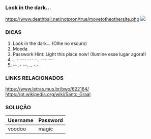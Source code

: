 ### Look in the dark...
https://www.deathball.net/notpron/true/movetotheothersite.php
<img src="https://www.deathball.net/notpron/true/screen4.jpg">

### DICAS
1) Look in the dark... (Olhe no escuro)
2) Moeda
3) Passwork Hint: Light this place now! (Ilumine esse lugar agora!)
4) ...- --- --- -.. --- ---
5) -- .- --. .. -.-

### LINKS RELACIONADOS
https://www.letras.mus.br/bwo/622164/
https://pt.wikipedia.org/wiki/Santo_Graal

### SOLUÇÃO
| Username | Password |
|:---------|:---------|
| voodoo   | magic    |
